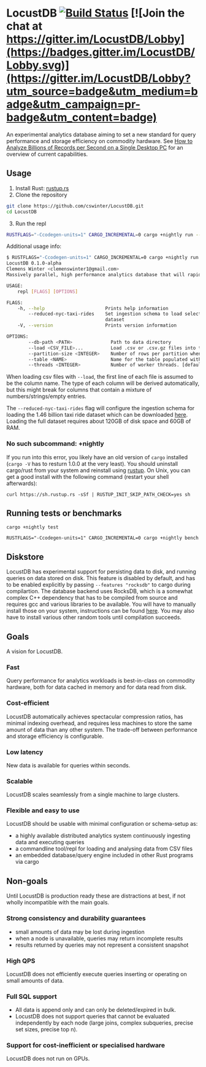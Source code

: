 # LocustDB [![Build Status](https://travis-ci.org/cswinter/LocustDB.svg?branch=master)](https://travis-ci.org/cswinter/LocustDB) [![Join the chat at https://gitter.im/LocustDB/Lobby](https://badges.gitter.im/LocustDB/Lobby.svg)](https://gitter.im/LocustDB/Lobby?utm_source=badge&utm_medium=badge&utm_campaign=pr-badge&utm_content=badge)

An experimental analytics database aiming to set a new standard for query performance and storage efficiency on commodity hardware.
See [How to Analyze Billions of Records per Second on a Single Desktop PC][blogpost] for an overview of current capabilities.

## Usage

1. Install Rust: [rustup.rs][rustup]
2. Clone the repository

```Bash
git clone https://github.com/cswinter/LocustDB.git
cd LocustDB
```

3. Run the repl

```Bash
RUSTFLAGS="-Ccodegen-units=1" CARGO_INCREMENTAL=0 cargo +nightly run --release --bin repl -- --load test_data/nyc-taxi.csv.gz --reduced-nyc-taxi-rides
```

Additional usage info:

```Bash
$ RUSTFLAGS="-Ccodegen-units=1" CARGO_INCREMENTAL=0 cargo +nightly run --release --bin repl -- --help
LocustDB 0.1.0-alpha
Clemens Winter <clemenswinter1@gmail.com>
Massively parallel, high performance analytics database that will rapidly devour all of your data.

USAGE:
    repl [FLAGS] [OPTIONS]

FLAGS:
    -h, --help                      Prints help information
        --reduced-nyc-taxi-rides    Set ingestion schema to load select set of columns from the 1.46 billion taxi ride
                                    dataset
    -V, --version                   Prints version information

OPTIONS:
        --db-path <PATH>              Path to data directory
        --load <CSV_FILE>...          Load .csv or .csv.gz files into the database
        --partition-size <INTEGER>    Number of rows per partition when loading new data [default: 1048576]
        --table <NAME>                Name for the table populated with --load [default: default]
        --threads <INTEGER>           Number of worker threads. [default: number of cores]
```

When loading csv files with `--load`, the first line of each file is assumed to be the column name. The type of each column will be derived automatically, but this might break for columns that contain a mixture of numbers/strings/empty entries.

The `--reduced-nyc-taxi-rides` flag will configure the ingestion schema for loading the 1.46 billion taxi ride dataset which can be downloaded [here][nyc-taxi-trips]. Loading the full dataset requires about 120GB of disk space and 60GB of RAM.

### No such subcommand: +nightly

If you run into this error, you likely have an old version of `cargo` installed (`cargo -V` has to resturn 1.0.0 at the very least). You should uninstall cargo/rust from your system and reinstall using [rustup][rustup]. On Unix, you can get a good install with the following command (restart your shell afterwards):

```
curl https://sh.rustup.rs -sSf | RUSTUP_INIT_SKIP_PATH_CHECK=yes sh
```

## Running tests or benchmarks

`cargo +nightly test`

`RUSTFLAGS="-Ccodegen-units=1" CARGO_INCREMENTAL=0 cargo +nightly bench`

## Diskstore

LocustDB has experimental support for persisting data to disk, and running queries on data stored on disk.
This feature is disabled by default, and has to be enabled explicitly by passing `--features "rocksdb"` to cargo during compilartion.
The database backend uses RocksDB, which is a somewhat complex C++ dependency that has to be compiled from source and requires gcc and various libraries to be available.
You will have to manually install those on your system, instructions can be found [here][rocksdb-dependencies].
You may also have to install various other random tools until compilation succeeds.

## Goals
A vision for LocustDB.

### Fast
Query performance for analytics workloads is best-in-class on commodity hardware, both for data cached in memory and for data read from disk.

### Cost-efficient
LocustDB automatically achieves spectacular compression ratios, has minimal indexing overhead, and requires less machines to store the same amount of data than any other system. The trade-off between performance and storage efficiency is configurable.

### Low latency
New data is available for queries within seconds.

### Scalable
LocustDB scales seamlessly from a single machine to large clusters.

### Flexible and easy to use
LocustDB should be usable with minimal configuration or schema-setup as:
- a highly available distributed analytics system continuously ingesting data and executing queries
- a commandline tool/repl for loading and analysing data from CSV files
- an embedded database/query engine included in other Rust programs via cargo


## Non-goals
Until LocustDB is production ready these are distractions at best, if not wholly incompatible with the main goals.

### Strong consistency and durability guarantees
- small amounts of data may be lost during ingestion
- when a node is unavailable, queries may return incomplete results
- results returned by queries may not represent a consistent snapshot

### High QPS
LocustDB does not efficiently execute queries inserting or operating on small amounts of data.

### Full SQL support
- All data is append only and can only be deleted/expired in bulk.
- LocustDB does not support queries that cannot be evaluated independently by each node (large joins, complex subqueries, precise set sizes, precise top n).

### Support for cost-inefficient or specialised hardware
LocustDB does not run on GPUs.

[nyc-taxi-trips]: https://www.dropbox.com/sh/4xm5vf1stnf7a0h/AADRRVLsqqzUNWEPzcKnGN_Pa?dl=0
[blogpost]: https://clemenswinter.com/2018/07/09/how-to-analyze-billions-of-records-per-second-on-a-single-desktop-pc/
[rustup]: https://rustup.rs/
[rocksdb-dependencies]: https://github.com/facebook/rocksdb/blob/master/INSTALL.md#dependencies
